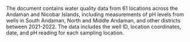 The document contains water quality data from 61 locations across the Andaman and Nicobar Islands, including measurements of pH levels from wells in South Andaman, North and Middle Andaman, and other districts between 2021-2022. The data includes the well ID, location coordinates, date, and pH reading for each sampling location.

